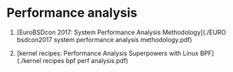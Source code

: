 # Performance analysis

1. [EuroBSDcon 2017: System Performance Analysis Methodology](./EURO bsdcon2017 system performance analysis methodology.pdf)

2. [kernel recipes: Performance Analysis Superpowers with Linux BPF](./kernel recipes bpf perf analysis.pdf)